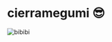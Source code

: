 # cierramegumi 😎
![bibibi](https://i0.hdslb.com/bfs/sycp/creative_img/201910/1321c33e88a6fa012577dabb3a5fd9f2.jpg@880w_440h.jpg "lallal")
